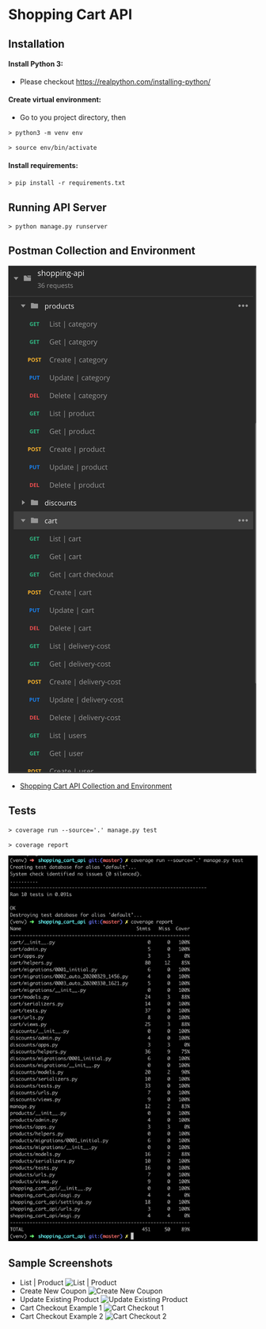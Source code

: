 # Shopping Cart API

## Installation
#### Install Python 3:
- Please checkout https://realpython.com/installing-python/
#### Create virtual environment:
- Go to you project directory, then
```shell
> python3 -m venv env
```
```shell
> source env/bin/activate
```
#### Install requirements:
```shell
> pip install -r requirements.txt
```
## Running API Server
```shell
> python manage.py runserver
```
## Postman Collection and Environment
![postman collection](screenshots/postman-collection.png)
- [Shopping Cart API Collection and Environment](https://github.com/hty8/shopping_cart_api/tree/master/postman)

## Tests
```shell
> coverage run --source='.' manage.py test
```
```shell
> coverage report
```
![test](screenshots/test-coverage.png)

## Sample Screenshots
- List | Product
![List | Product](https://github.com/hty8/shopping_cart_api/blob/master/screenshots/2%20-%20List%20%7C%20Product%20.png?raw=true)
- Create New Coupon
![Create New Coupon](https://github.com/hty8/shopping_cart_api/blob/master/screenshots/6%20-%20Create%20New%20Coupon.png?raw=true)
- Update Existing Product
![Update Existing Product](https://github.com/hty8/shopping_cart_api/blob/master/screenshots/8%20-%20Update%20Existing%20Product.png?raw=true)
- Cart Checkout Example 1
![Cart Checkout 1](https://github.com/hty8/shopping_cart_api/blob/master/screenshots/9%20-%20Cart%20Checkout%201.png?raw=true)
- Cart Checkout Example 2
![Cart Checkout 2](https://github.com/hty8/shopping_cart_api/blob/master/screenshots/10%20-%20Cart%20Checkout%202.png?raw=true)
